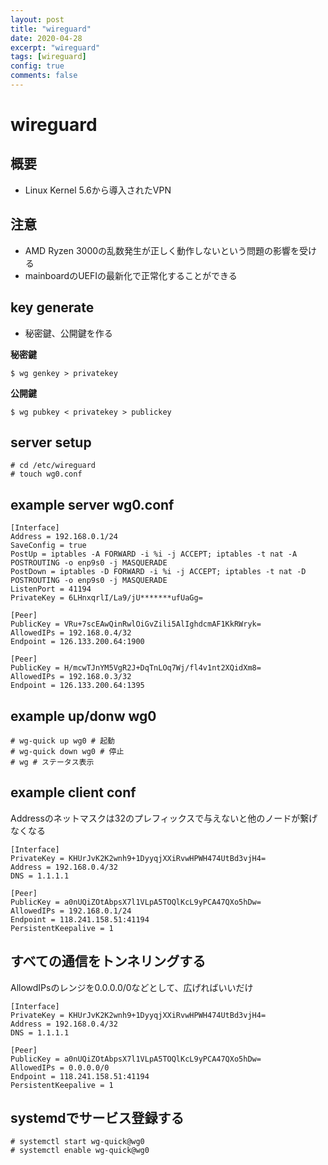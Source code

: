 ```yaml
---
layout: post
title: "wireguard"
date: 2020-04-28
excerpt: "wireguard"
tags: [wireguard]
config: true
comments: false
---
```


# wireguard
## 概要
 - Linux Kernel 5.6から導入されたVPN

## 注意
 - AMD Ryzen 3000の乱数発生が正しく動作しないという問題の影響を受ける
 - mainboardのUEFIの最新化で正常化することができる

## key generate
 - 秘密鍵、公開鍵を作る

**秘密鍵**   
```console
$ wg genkey > privatekey
```

**公開鍵**  
```console
$ wg pubkey < privatekey > publickey
```

## server setup

```console
# cd /etc/wireguard
# touch wg0.conf
```

## example server wg0.conf

```
[Interface]
Address = 192.168.0.1/24
SaveConfig = true
PostUp = iptables -A FORWARD -i %i -j ACCEPT; iptables -t nat -A POSTROUTING -o enp9s0 -j MASQUERADE
PostDown = iptables -D FORWARD -i %i -j ACCEPT; iptables -t nat -D POSTROUTING -o enp9s0 -j MASQUERADE
ListenPort = 41194
PrivateKey = 6LHnxqrlI/La9/jU*******ufUaGg=

[Peer]
PublicKey = VRu+7scEAwQinRwlOiGvZili5AlIghdcmAF1KkRWryk=
AllowedIPs = 192.168.0.4/32
Endpoint = 126.133.200.64:1900

[Peer]
PublicKey = H/mcwTJnYM5VgR2J+DqTnLOq7Wj/fl4v1nt2XQidXm8=
AllowedIPs = 192.168.0.3/32
Endpoint = 126.133.200.64:1395
```

## example up/donw wg0

```console
# wg-quick up wg0 # 起動
# wg-quick down wg0 # 停止
# wg # ステータス表示
```

## example client conf

Addressのネットマスクは32のプレフィックスで与えないと他のノードが繋げなくなる

```
[Interface]
PrivateKey = KHUrJvK2K2wnh9+1DyyqjXXiRvwHPWH474UtBd3vjH4=
Address = 192.168.0.4/32
DNS = 1.1.1.1

[Peer]
PublicKey = a0nUQiZOtAbpsX7l1VLpA5TOQlKcL9yPCA47QXo5hDw=
AllowedIPs = 192.168.0.1/24
Endpoint = 118.241.158.51:41194
PersistentKeepalive = 1
```

## すべての通信をトンネリングする

AllowdIPsのレンジを0.0.0.0/0などとして、広げればいいだけ

```
[Interface]
PrivateKey = KHUrJvK2K2wnh9+1DyyqjXXiRvwHPWH474UtBd3vjH4=
Address = 192.168.0.4/32
DNS = 1.1.1.1

[Peer]
PublicKey = a0nUQiZOtAbpsX7l1VLpA5TOQlKcL9yPCA47QXo5hDw=
AllowedIPs = 0.0.0.0/0
Endpoint = 118.241.158.51:41194
PersistentKeepalive = 1
```

## systemdでサービス登録する

```console
# systemctl start wg-quick@wg0
# systemctl enable wg-quick@wg0
```


